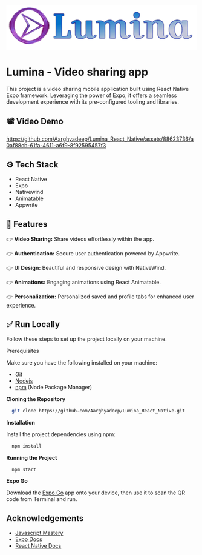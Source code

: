 
![Logo](assets/images/logo.png)


# Lumina - Video sharing app

This project is a video sharing mobile application built using React Native Expo framework. Leveraging the power of Expo, it offers a seamless development experience with its pre-configured tooling and libraries.


## 📽️ Video Demo


https://github.com/Aarghyadeep/Lumina_React_Native/assets/88623736/a0af88cb-61fa-4611-a6f9-8f92595457f3


## ⚙️ Tech Stack 

* React Native
* Expo
* Nativewind
* Animatable
* Appwrite


## 🔋 Features

👉 **Video Sharing:** Share videos effortlessly within the app.

👉 **Authentication:** Secure user authentication powered by Appwrite.

👉 **UI Design:** Beautiful and responsive design with NativeWind.

👉 **Animations:** Engaging animations using React Animatable.

👉 **Personalization:** Personalized saved and profile tabs for enhanced user experience. 


## ✅ Run Locally

Follow these steps to set up the project locally on your machine.

Prerequisites

Make sure you have the following installed on your machine:

* [Git](https://git-scm.com/downloads)
* [Nodejs](https://nodejs.org/en/download)
* [npm](https://nodejs.org/en/download) (Node Package Manager)

**Cloning the Repository**
```bash
  git clone https://github.com/Aarghyadeep/Lumina_React_Native.git
```
**Installation**

Install the project dependencies using npm:

```bash
  npm install
```
**Running the Project**

```bash
  npm start
```

**Expo Go**

Download the [Expo Go](https://expo.dev/go) app onto your device, then use it to scan the QR code from Terminal and run.




## Acknowledgements

 - [Javascript Mastery](https://www.youtube.com/@javascriptmastery)
 - [Expo Docs](https://docs.expo.dev/)
 - [React Native Docs](https://reactnative.dev/docs/getting-started)

